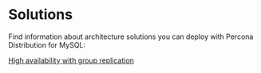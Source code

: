 # Solutions

Find information about architecture solutions you can deploy with Percona Distribution for MySQL:

[High availability with group replication](pdps-group-replication.md)
